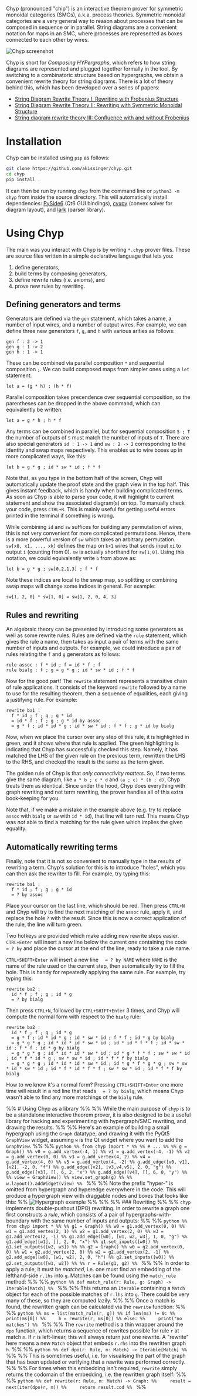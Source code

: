 Chyp (pronounced "chip") is an interactive theorem prover for symmetric monoidal categories (SMCs), a.k.a. process theories. Symmetric monoidal categories are a very general way to reason about processes that can be composed in sequence or in parallel. String diagrams are a convenient notation for maps in an SMC, where processes are represented as boxes connected to each other by wires.

![Chyp screenshot](https://github.com/akissinger/chyp/raw/master/chyp-screen.png)

Chyp is short for _Composing HYPergraphs_, which refers to how string diagrams are represented and plugged together formally in the tool. By switching to a combinatoric structure based on hypergraphs, we obtain a convenient rewrite theory for string diagrams. There is a lot of theory behind this, which has been developed over a series of papers:

* [String Diagram Rewrite Theory I: Rewriting with Frobenius Structure](https://arxiv.org/abs/2012.01847)
* [String Diagram Rewrite Theory II: Rewriting with Symmetric Monoidal Structure](https://arxiv.org/abs/2104.14686)
* [String diagram rewrite theory III: Confluence with and without Frobenius](https://discovery.ucl.ac.uk/id/eprint/10151067/1/string-diagram-rewrite-theory-iii-confluence-with-and-without-frobenius.pdf)

# Installation

Chyp can be installed using `pip` as follows:

```bash
git clone https://github.com/akissinger/chyp.git
cd chyp
pip install .
```

It can then be run by running `chyp` from the command line or `python3 -m chyp` from inside the source directory. This will automatically install dependencies: [PySide6](https://pypi.org/project/PySide6/) (Qt6 GUI bindings), [cvxpy](https://www.cvxpy.org/) (convex solver for diagram layout), and [lark](https://github.com/lark-parser/lark) (parser library).


# Using Chyp

The main was you interact with Chyp is by writing `*.chyp` prover files. These are source files written in a simple declarative language that lets you:
1. define generators,
2. build terms by composing generators,
3. define rewrite rules (i.e. axioms), and
4. prove new rules by rewriting.

## Defining generators and terms

Generators are defined via the `gen` statement, which takes a name, a number of input wires, and a number of output wires. For example, we can define three new generators `f`, `g`, and `h` with various arities as follows:

    gen f : 2 -> 1
    gen g : 1 -> 2
    gen h : 1 -> 1

These can be combined via parallel composition `*` and sequential composition `;`. We can build composed maps from simpler ones using a `let` statement:

    let a = (g * h) ; (h * f)

Parallel composition takes precendence over sequential composition, so the parentheses can be dropped in the above command, which can equivalently be written:

    let a = g * h ; h * f

Any terms can be combined in parallel, but for sequential composition `S ; T` the number of outputs of `S` must match the number of inputs of `T`. There are also special generators `id : 1 -> 1` and `sw : 2 -> 2` corresponding to the identity and swap maps respectively. This enables us to wire boxes up in more complicated ways, like this:

    let b = g * g ; id * sw * id ; f * f

Note that, as you type in the bottom half of the screen, Chyp will automatically update the proof state and the graph view in the top half. This gives instant feedback, which is handy when building complicated terms. As soon as Chyp is able to parse your code, it will highlight to current statement and show the associated diagram(s) on top. To manually check your code, press `CTRL+R`. This is mainly useful for getting useful errors printed in the terminal if something is wrong.

While combining `id` and `sw` suffices for building any permutation of wires, this is not very convenient for more complicated permutations. Hence, there is a more powerful version of `sw` which takes an arbitrary permutation. `sw[x0, x1, ..., xk]` defines the map on `k+1` wires that sends input `xi` to output `i` (counting from 0). `sw` is actually shorthand for `sw[1,0]`. Using this notation, we could equivalently write `b` from above as:

    let b = g * g ; sw[0,2,1,3] ; f * f

Note these indices are local to the swap map, so splitting or combining swap maps will change some indices in general. For example:

    sw[1, 2, 0] * sw[1, 0] = sw[1, 2, 0, 4, 3]


## Rules and rewriting

An algebraic theory can be presented by introducing some generators as well as some rewrite rules. Rules are defined via the `rule` statement, which gives the rule a name, then takes as input a pair of terms with the same number of inputs and outputs. For example, we could introduce a pair of rules relating the `f` and `g` generators as follows:

    rule assoc : f * id ; f = id * f ; f
    rule bialg : f ; g = g * g ; id * sw * id ; f * f

Now for the good part! The `rewrite` statement represents a transitive chain of rule applications. It consists of the keyword `rewrite` followed by a name to use for the resulting theorem, then a sequence of equalities, each giving a justifying rule. For example:

    rewrite ba1 :
      f * id ; f ; g ; g * id
      = id * f ; f ; g ; g * id by assoc
      = g * f ; id * id * g ; id * sw * id ; f * f ; g * id by bialg

Now, when we place the cursor over any step of this rule, it is highlighted in green, and it shows where that rule is applied. The green highlighting is indicating that Chyp has successfully checked this step. Namely, it has matched the LHS of the given rule on the previous term, rewritten the LHS to the RHS, and checked the result is the same as the term given.

The golden rule of Chyp is that _only connectivity matters_. So, if two terms give the same diagram, like `a * b ; c * d` and `(a ; c) * (b ; d)`, Chyp treats them as identical. Since under the hood, Chyp does everything with graph rewriting and not term rewriting, the prover handles all of this extra book-keeping for you.

Note that, if we make a mistake in the example above (e.g. try to replace `assoc` with `bialg` or `sw` with `id * id`), that line will turn red. This means Chyp was _not_ able to find a matching for the rule given which implies the given equality.

## Automatically rewriting terms

Finally, note that it is not so convenient to manually type in the results of rewriting a term. Chyp's solution for this is to introduce "holes", which you can then ask the rewriter to fill. For example, try typing this:

    rewrite ba1 :
      f * id ; f ; g ; g * id
      = ? by assoc

Place your cursor on the last line, which should be red. Then press `CTRL+N` and Chyp will try to find the next matching of the `assoc` rule, apply it, and replace the hole `?` with the result. Since this is now a correct application of the rule, the line will turn green.

Two hotkeys are provided which make adding new rewrite steps easier. `CTRL+Enter` will insert a new line below the current one containing the code `  = ? by ` and place the cursor at the end of the line, ready to take a rule name.

`CTRL+SHIFT+Enter` will insert a new line `  = ? by NAME` where `NAME` is the name of the rule used on the current step, then automatically try to fill the hole. This is handy for repeatedly applying the same rule. For example, try typing this:

    rewrite ba2 :
      id * f ; f ; g ; id * g
      = ? by bialg

Then press `CTRL+N`, followed by `CTRL+SHIFT+Enter` 3 times, and Chyp will compute the normal form with respect to the `bialg` rule:

    rewrite ba2 :
      id * f ; f ; g ; id * g
      = g * f ; id * id * g ; id * sw * id ; f * f ; id * g by bialg
      = g * g * g ; id * id * id * sw * id ; id * id * f * f ; id * sw * id ; f * f ; id * g by bialg
      = g * g * g ; id * id * id * sw * id ; id * g * f * f ; sw * sw * id ; id * f * id * g ; sw * sw * id ; id * f * f by bialg
      = g * g * g ; id * id * id * sw * id ; id * g * f * g * g ; sw * sw * id * sw * id ; id * f * id * f * f ; sw * sw * id ; id * f * f by bialg

How to we know it's a normal form? Pressing `CTRL+SHIFT+Enter` one more time will result in a red line that reads `  = ? by bialg`, which means Chyp wasn't able to find any more matchings of the `bialg` rule.

%% # Using Chyp as a library
%%
%% While the main purpose of `chyp` is to be a standalone interactive theorem prover, it is also designed to be a useful library for hacking and experimenting with hypergraph/SMC rewriting, and drawing the results.
%%
%% Here's an example of building a small hypergraph using the `Graph` datatype, and drawing it with the PyQt5 `GraphView` widget, assuming `w` is the Qt widget where you want to add the `GraphView`.
%%
%% ```python
%% from chyp import *
%%
%% # ...
%%
%% g = Graph()
%% v0 = g.add_vertex(-4, 1)
%% v1 = g.add_vertex(-4, -1)
%% v2 = g.add_vertex(0, 0)
%% v3 = g.add_vertex(4, 2)
%% v4 = g.add_vertex(4, 0)
%% v5 = g.add_vertex(4, -2)
%% g.add_edge([v0, v1], [v2], -2, 0, "f")
%% g.add_edge([v2], [v3,v4,v5], 2, 0, "g")
%% g.add_edge([v3], [], 6, 2, "x")
%% g.add_edge([v4], [], 6, 0, "y")
%%
%% view = GraphView()
%% view.set_graph(g)
%%
%% w.layout().addWidget(view)
%% ```
%%
%% Note the prefix "hyper-" is omitted from hypergraph and hyperedge everywhere in the code. This will produce a hypergraph view with draggable nodes and boxes that looks like this:
%% ![Hypergraph example](https://github.com/akissinger/chyp/raw/master/example.png)
%%
%%
%% ### Rewriting
%%
%% `chyp` implements double-pushout (DPO) rewriting. In order to rewrite a graph one first constructs a _rule_, which consists of a pair of hypergraphs-with-boundary with the same number of inputs and outputs:
%%
%% ```python
%% from chyp import *
%%
%% g1 = Graph()
%% w0 = g1.add_vertex(0, 0)
%% w1 = g1.add_vertex(2, 1)
%% w2 = g1.add_vertex(2, 0)
%% w3 = g1.add_vertex(2, -1)
%% g1.add_edge([w0], [w1, w2, w3], 1, 0, "g")
%% g1.add_edge([w1], [], 2, 0, "x")
%% g1.set_inputs([w0])
%% g1.set_outputs([w2, w3])
%%
%% g2 = Graph()
%% w0 = g2.add_vertex(0, 0)
%% w1 = g2.add_vertex(2, 0)
%% w2 = g2.add_vertex(2, -1)
%% g2.add_edge([w0], [w1, w2], 2, 0, "h")
%% g2.set_inputs([w0])
%% g2.set_outputs([w1, w2])
%%
%% r = Rule(g1, g2)
%% ```
%%
%% In order to apply a rule, it must be _matched_, i.e. one must find an embedding of the lefthand-side `r.lhs` into `g`. Matches can be found using the `match_rule` method:
%%
%% ```python
%% def match_rule(r: Rule, g: Graph) -> Iterable[Match]
%% ```
%%
%% This returns an `Iterable` containing a `Match` object for each of the possible matches of `r.lhs` into `g`. There could be very many of these, so they are computed lazily.
%%
%% Once a match is found, the rewritten graph can be calculated via the `rewrite` function:
%%
%% ```python
%% ms = list(match_rule(r, g))
%% if len(ms) != 0:
%%     print(ms[0])
%%     h = rewrite(r, ms[0])
%% else:
%%     print("no matches")
%% ```
%%
%% The `rewrite` method is a thin wrapper around the `dpo` function, which returns a sequence of rewrites possible for rule `r` at match `m`. If `r` is left-linear, this will always return just one rewrite. A "rewrite" here means a new `Match` object that embeds `r.rhs` into the rewritten graph `h`. 
%%
%% ```python
%% def dpo(r: Rule, m: Match) -> Iterable[Match]
%% ```
%%
%% This is sometimes useful, i.e. for visualising the part of the graph that has been updated or verifying that a rewrite was performed correctly.
%%
%% For times when this embedding isn't required, `rewrite` simply returns the codomain of the embedding, i.e. the rewritten graph itself:
%%
%% ```python
%% def rewrite(r: Rule, m: Match) -> Graph:
%%     result = next(iter(dpo(r, m))
%%     return result.cod
%% ```
%%

